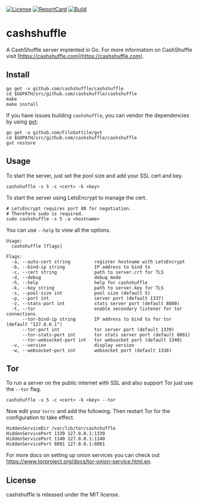 [![License][License-Image]][License-URL] [![ReportCard][ReportCard-Image]][ReportCard-URL] [![Build][Build-Status-Image]][Build-Status-URL]
# cashshuffle

A CashShuffle server implented in Go. For more information on CashShuffle visit [https://cashshuffle.com](https://cashshuffle.com).

## Install

```
go get -v github.com/cashshuffle/cashshuffle
cd $GOPATH/src/github.com/cashshuffle/cashshuffle
make
make install
```

If you have issues building `cashshuffle`, you can vendor the dependencies by using [gvt](https://github.com/FiloSottile/gvt):

```
go get -u github.com/FiloSottile/gvt
cd $GOPATH/src/github.com/cashshuffle/cashshuffle
gvt restore
```

## Usage

To start the server, just set the pool size and add your SSL cert and key.

```
cashshuffle -s 5 -c <cert> -k <key>
```

To start the server using LetsEncrypt to manage the cert.

```
# LetsEncrypt requires port 80 for negotiation.
# Therefore sudo is required.
sudo cashshuffle -s 5 -a <hostname>
```

You can use `--help` to view all the options.

```
Usage:
  cashshuffle [flags]

Flags:
  -a, --auto-cert string         register hostname with LetsEncrypt
  -b, --bind-ip string           IP address to bind to
  -c, --cert string              path to server.crt for TLS
  -d, --debug                    debug mode
  -h, --help                     help for cashshuffle
  -k, --key string               path to server.key for TLS
  -s, --pool-size int            pool size (default 5)
  -p, --port int                 server port (default 1337)
  -z, --stats-port int           stats server port (default 8080)
  -t, --tor                      enable secondary listener for tor connections
      --tor-bind-ip string       IP address to bind to for tor (default "127.0.0.1")
      --tor-port int             tor server port (default 1339)
      --tor-stats-port int       tor stats server port (default 8081)
      --tor-websocket-port int   tor websocket port (default 1340)
  -v, --version                  display version
  -w, --websocket-port int       websocket port (default 1338)
```

## Tor

To run a server on the public internet with SSL and also support Tor just use the `--tor` flag.

```
cashshuffle -s 5 -c <cert> -k <key> --tor
```

Now edit your `torrc` and add the following. Then restart Tor for the configuration to take effect.

```
HiddenServiceDir /var/lib/tor/cashshuffle
HiddenServicePort 1339 127.0.0.1:1339
HiddenServicePort 1140 127.0.0.1:1140
HiddenServicePort 8081 127.0.0.1:8081
```

For more docs on setting up onion services you can check out https://www.torproject.org/docs/tor-onion-service.html.en.

## License

cashshuffle is released under the MIT license.

[License-URL]: http://opensource.org/licenses/MIT
[License-Image]: https://img.shields.io/npm/l/express.svg
[ReportCard-URL]: http://goreportcard.com/report/cashshuffle/cashshuffle
[ReportCard-Image]: https://goreportcard.com/badge/github.com/cashshuffle/cashshuffle
[Build-Status-URL]: http://travis-ci.org/cashshuffle/cashshuffle
[Build-Status-Image]: https://travis-ci.org/cashshuffle/cashshuffle.svg?branch=master
